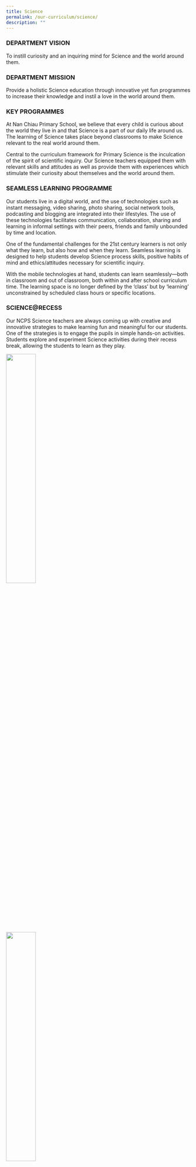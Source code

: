 ```yaml
---
title: Science
permalink: /our-curriculum/science/
description: ""
---
```

### DEPARTMENT VISION

To instill curiosity and an inquiring mind for Science and the world around them.

### DEPARTMENT MISSION

Provide a holistic Science education through innovative yet fun programmes to increase their knowledge and instil a love in the world around them.

### KEY PROGRAMMES

At Nan Chiau Primary School, we believe that every child is curious about the world they live in and that Science is a part of our daily life around us. The learning of Science takes place beyond classrooms to make Science relevant to the real world around them.

Central to the curriculum framework for Primary Science is the inculcation of the spirit of scientific inquiry. Our Science teachers equipped them with relevant skills and attitudes as well as provide them with experiences which stimulate their curiosity about themselves and the world around them.

### SEAMLESS LEARNING PROGRAMME

Our students live in a digital world, and the use of technologies such as instant messaging, video sharing, photo sharing, social network tools, podcasting and blogging are integrated into their lifestyles. The use of these technologies facilitates communication, collaboration, sharing and learning in informal settings with their peers, friends and family unbounded by time and location.

One of the fundamental challenges for the 21st century learners is not only what they learn, but also how and when they learn. Seamless learning is designed to help students develop Science process skills, positive habits of mind and ethics/attitudes necessary for scientific inquiry.

With the mobile technologies at hand, students can learn seamlessly—both in classroom and out of classroom, both within and after school curriculum time. The learning space is no longer defined by the ‘class’ but by ‘learning’ unconstrained by scheduled class hours or specific locations.

### SCIENCE@RECESS

Our NCPS Science teachers are always coming up with creative and innovative strategies to make learning fun and meaningful for our students. One of the strategies is to engage the pupils in simple hands-on activities. Students explore and experiment Science activities during their recess break, allowing the students to learn as they play.

<img src="/images/science%20@%20recess.png"  
style="width:40%">

<img src="/images/science%20@%20recess2.png"  
style="width:40%">

### ECO-GARDEN

Our garden provides green pockets of garden landscape in the school which serves both aesthetic and educational purposes. There are habitats for butterflies, plots of flowering plants, fruit trees, herbs, cacti and climbers, and a rotting log and leaf litter.  It is common that students get to spot some ‘visitors’ to our gardens like caterpillars, butterflies and birds. The garden also features an eco-pond complete with a huge clear glass tank and submerged water plants and a wooden viewing platform.

![ECO-GARDEN](/images/eco-garden.png)

Our garden acts as the ‘outdoor’ classroom, for students to be engaged in exploring different species of plants and animals in their natural environment. This provides them an outdoor experiential learning opportunity to learn and know more about the different plants and animals around them.

### SCIENCE LABORATORIES

Our school currently has 2 Science laboratories – Einstein Room and Newton Room for students to experiment and participate in hands-on activities.

### LEARNING JOURNEYS

In making Science concepts relevant, the students are brought outdoors to various places in Singapore to allow them the opportunity to see, feel, touch and hear the natural environment and understand the concepts behind what they observe in their surroundings.

### P3@THE SINGAPORE ZOO

As part of the P3 Seamless Learning programme, all the Primary 3 students visited the Singapore Zoo to learn more about the Animal Kingdom.  They were tasked to complete a few online activities which were accessed via the smart devices. Through this experiential learning, they were exposed to the different groups of animals and their characteristics and experienced authentic learning in a real zoo environment.

![P3@THE SINGAPORE ZOO](/images/p3%20@%20singapore%20zoo.jpg)

![P3@THE SINGAPORE ZOO](/images/p3%20@%20singapore%20zoo2.jpg)

![P3@THE SINGAPORE ZOO](/images/p3%20@%20singapore%20zoo3.jpg)